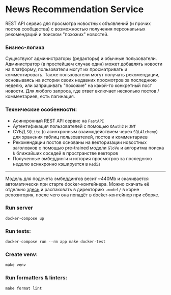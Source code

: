 # News Recommendation Service

REST API сервис для просмотра новостных объявлений (и прочих постов сообщества) с возможностью получения
персональных рекомендаций и поиском "похожих" новостей.

### Бизнес-логика

Существуют администраторы (редакторы) и обычные пользователи. Администратор (в простейшем случае один) может
добавлять новости на платформу, пользователи могут их просматривать и комментировать. Также пользователи могут
получать рекомендации, основываясь на истории своих недавних просмотров за последнюю неделю, или запрашивать
"похожие" на какой-то конкретный пост новости. Для любого запроса, где ответ включает несколько постов /
комментариев, есть пагинация.

### Технические особенности:

- Асинхронный REST API сервис на `FastAPI`
- Аутентификация пользователей с помощью `OAuth2` и `JWT`
- СУБД `SQLite` (с асинхронным взаимодействием через `SQLAlchemy`) для хранения таблиц пользователей, постов и
  комментариев
- Рекомендации постов основаны на векторизации новостных заголовков с помощью pre-trained модели `GloVe` и
  алгоритма поиска `k` ближайших соседей в пространстве векторов
- Полученные эмбеддинги и история просмотров за последнюю неделю асинхронно кэшируется в `Redis`

---

Модель для подсчета эмбеддингов весит ~440Mb и скачивается автоматически при старте docker-контейнера. Можно
скачать её
отдельно [здесь](https://public.ukp.informatik.tu-darmstadt.de/reimers/sentence-transformers/v0.2/average_word_embeddings_glove.6B.300d.zip)
и распаковать в директорию `.model/` в корне репозитория, после чего она попадёт в docker-контейнер при
сборке.

### Run server

    docker-compose up

### Run tests:

    docker-compose run --rm app make docker-test

### Create venv:

    make venv

### Run formatters & linters:

    make format lint


